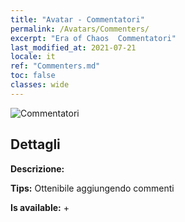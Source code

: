 ```yaml
---
title: "Avatar - Commentatori"
permalink: /Avatars/Commenters/
excerpt: "Era of Chaos  Commentatori"
last_modified_at: 2021-07-21
locale: it
ref: "Commenters.md"
toc: false
classes: wide
---
```

 ![Commentatori](/images/a/avatarFrame_14.png)

## Dettagli

 **Descrizione:**  

 **Tips:** Ottenibile aggiungendo commenti 

 **Is available:**  + 

